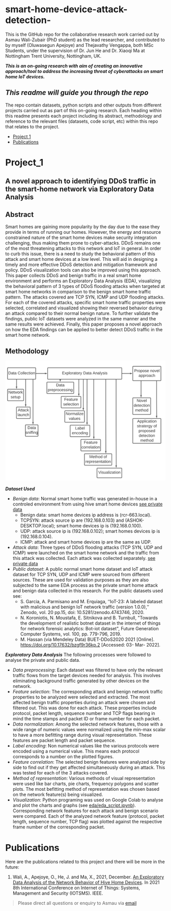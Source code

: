 # smart-home-device-attack-detection-
This is the GitHub repo for the collaborative research work carried out  by Asmau Wali-Zubair (PhD student) as the lead researcher, and contributed to by myself (Oluwasegun Apejoye) and Thejavathy Vengappa, both MSc Students, under the supervision of Dr. Jun He and Dr. Xiaoqi Ma at Nottingham Trent University, Nottingham, UK.

_**This is an on-going research with aim of creating an innovative approach/tool to address the increasing threat of cyberattacks on smart home IoT devices.**_

_**This readme will guide you through the repo**_
---
The repo contain datasets, python scripts and other outputs from different projects carried out as part of this on-going research. Each heading within this readme presents each project including its abstract, methodology and reference to the relevant files (datasets, code script, etc) within this repo that relates to the project.
- [Project 1](#Project_1) 
- [Publications](#Publications)  


# Project_1
A novel approach to identifying DDoS traffic in the smart-home network via Exploratory Data Analysis
---	
## Abstract
Smart homes are gaining more popularity by the day due to the ease they provide in terms of running our homes. However, the energy and resource constrained nature of the smart home devices make security integration challenging, thus making them prone to cyber-attacks. DDoS remains one of the most threatening attacks to this network and IoT in general. In order to curb this issue, there is a need to study the behavioral pattern of this attack and smart home devices at a low level. This will aid in designing a timely and more effective DDoS detection and mitigation framework and policy. DDoS visualization tools can also be improved using this approach. This paper collects DDoS and benign traffic in a real smart home environment and performs an Exploratory Data Analysis (EDA), visualizing the behavioral pattern of 3 types of DDoS flooding attacks when targeted at smart home networks in comparison to the benign smart home traffic pattern. The attacks covered are TCP SYN, ICMP and UDP flooding attacks. For each of the covered attacks, specific smart home traffic properties were selected, correlated and visualized showing their reversed behavior during an attack compared to their normal benign nature. To further validate the findings, public IoT datasets were analyzed in the same manner and the same results were achieved. Finally, this paper proposes a novel approach on how the EDA findings can be applied to better detect DDoS traffic in the smart home network.

## Methodology
![image](images/methodology_sketch.png)

_**Dataset Used**_ 
* _Benign data_: Normal smart home traffic was generated in-house in a controled environment from using hive smart home devices [see private data](data/private_data/)
  * Benign data: smart home devices ip address is (rcr-663.local).
  * TCPSYN: attack source ip are (192.168.0.103) and (ASHOK-DESKTOP.local); smart home devices ip is (192.168.0.100).
  * UDP: attack source ip is (192.168.0.102); smart homes devices ip is (192.168.0.104).
  * ICMP: attack and smart home devices ip are the same as UDP.
* _Attack data_: Three types of DDoS flooding attacks (TCP SYN, UDP and ICMP) were launched on the smart home network and the traffic from this attack was collected. Each attack was collected separately. [see private data](data/private_data/)
* _Public dataset_: A public normal smart home dataset and IoT attack dataset for TCP SYN, UDP and ICMP were sourced from different sources. These are used for validation purposes as they are also subjected to the same EDA process as the private smart home attack and benign data collected in this research. For the public datasets used see:
   * S. Garcia, A. Parmisano and M. Erquiaga, ‘‘IoT-23: A labeled dataset with malicious and 
benign IoT network traffic (version 1.0.0),’’ Zenodo, vol. 20 pp.15, doi: 10.5281/zenodo.4743746, 2020.
   * N. Koroniotis, N. Moustafa, E. Sitnikova and B. Turnbull, "Towards the development of 
realistic botnet dataset in the internet of things for network forensic analytics: Bot-iot dataset", Future Generation Computer Systems, vol. 100, pp. 779-796, 2019.
   * M. Hassan (via Mendeley Data) BUET-DDoS2020 2021 [Online]. 
https://doi.org/10.17632/bzgf9r36kp.2 [Accessed: 03- Mar- 2022].

_**Exploratory Data Analysis**_
The following processes were followed to analyse the private and public data.
* _Data preprocessing_: Each dataset was filtered to have only the relevant traffic flows from the target devices needed for analysis. This involves eliminating background traffic generated by other devices on the network.
* _Feature selection_: The corresponding attack and benign network traffic properties to be analyzed were selected and extracted. The most affected benign traffic properties during an attack were chosen and filtered out. This was done for each attack. These properties include protocol, packet length, sequence number and TCP flags bearing in mind the time stamps and packet ID or frame number for each packet.
* _Data normalization_: Among the selected network features, those with a wide range of numeric values were normalized using the min-max scalar to have a more befitting range during visual representation. These features are packet length and packet sequence.
* _Label encoding_: Non numerical values like the various protocols were encoded using a numerical value. This means each protocol corresponds to a number on the plotted figures.
* _Feature correlation_: The selected benign features were analyzed side by side to find out if they get affected simultaneously during an attack. This was tested for each of the 3 attacks covered.
* _Method of representation_: Various methods of visual representation were used like bar charts, pie charts, frequency polygons and scatter plots. The most befitting method of representation was chosen based on the network feature(s) being visualized.
* _Visualization_: Python programing was used on Google Colab to analyse and plot the charts and graphs (see [eda/eda_script.ipynb](eda/eda_script.ipynb)). Corresponding network features for each attack and benign scenario were compared. Each of the analyzed network feature (protocol, packet length, sequence number, TCP flag) was plotted against the respective frame number of the corresponding packet.

# Publications
Here are the publications related to this project and there will be more in the future:
1. Wali, A., Apejoye, O., He, J. and Ma, X., 2021, December. [An Exploratory Data Analysis of the Network Behavior of Hive Home Devices](https://ieeexplore.ieee.org/abstract/document/9704944/). In 2021 8th International Conference on Internet of Things: Systems, Management and Security (IOTSMS). IEEE.
> Please direct all questions or enquiry to Asmau via [email](n0825492@my.ntu.ac.uk)

